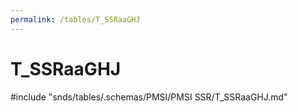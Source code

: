```yaml
---
permalink: /tables/T_SSRaaGHJ
---
```

# T\_SSRaaGHJ
<!-- SPDX-License-Identifier: MPL-2.0 -->

<!-- ATTENTION : Ne pas supprimer ou modifier la ligne ci-dessous -->
#include "snds/tables/.schemas/PMSI/PMSI SSR/T_SSRaaGHJ.md"
<!-- ATTENTION : Ne pas supprimer ou modifier la ligne ci-dessus -->
